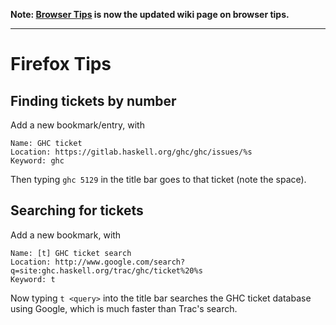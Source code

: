 **Note: [Browser Tips](browser-tips) is now the updated wiki page on browser tips.**

---

# Firefox Tips

## Finding tickets by number


Add a new bookmark/entry, with

```wiki
Name: GHC ticket
Location: https://gitlab.haskell.org/ghc/ghc/issues/%s
Keyword: ghc
```


Then typing `ghc 5129` in the title bar goes to that ticket (note the
space).

## Searching for tickets


Add a new bookmark, with

```wiki
Name: [t] GHC ticket search
Location: http://www.google.com/search?q=site:ghc.haskell.org/trac/ghc/ticket%20%s
Keyword: t
```


Now typing `t <query>` into the title bar searches the GHC ticket
database using Google, which is much faster than Trac's search.
